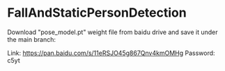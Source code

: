 # FallAndStaticPersonDetection
Download "pose_model.pt" weight file from baidu drive and save it under the main branch:

Link: https://pan.baidu.com/s/11eRSJO45g867Qnv4kmOMHg
Password: c5yt

